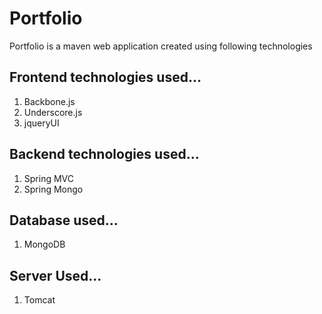 Portfolio
=============
Portfolio is a maven web application created using following technologies

Frontend technologies used...
--------------
1. Backbone.js
2. Underscore.js
3. jqueryUI

Backend technologies used...
--------------
1. Spring MVC
2. Spring Mongo

Database used...
--------------
1. MongoDB

Server Used...
------------
1. Tomcat

